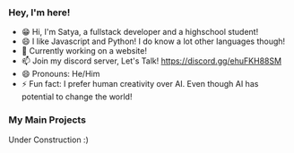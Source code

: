 ### Hey, I'm here!

- 😁 Hi, I'm Satya, a fullstack developer and a highschool student!
- 😄 I like Javascript and Python! I do know a lot other languages though!
- 🤔 Currently working on a website!
- 📫 Join my discord server, Let's Talk! https://discord.gg/ehuFKH88SM
- 😄 Pronouns: He/Him
- ⚡ Fun fact: I prefer human creativity over AI. Even though AI has potential to change the world!


### My Main Projects

Under Construction :)

